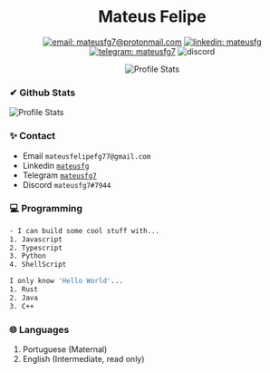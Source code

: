 <div align="center">

# Mateus Felipe

<!-- ![](https://github-readme-stats.vercel.app/api?username=mateusfg7&show_icons=true&hide_border=true)

![](https://img.shields.io/static/v1?label=Email&message=mateusfg7@protonmail.com&color=8B89CC&labelColor=FFF&style=for-the-badge&logo=protonmail)

![](https://img.shields.io/static/v1?label=Linkedin&message=mateusfg&color=0077B5&labelColor=fff&logoColor=0077B5&style=for-the-badge&logo=linkedin)

![](https://img.shields.io/static/v1?label=Telegram&message=mateusfg7&color=2CA5E0&labelColor=fff&style=for-the-badge&logo=telegram)

![](https://img.shields.io/static/v1?label=Discord&message=mateusfg7%237944&color=7289DA&labelColor=fff&style=for-the-badge&logo=discord)

![](https://img.shields.io/static/v1?label=Email&message=mateusfg7@protonmail.com&color=fff&labelColor=8B89CC&logoColor=FFF&style=for-the-badge&logo=protonmail)
![](https://img.shields.io/static/v1?label=Linkedin&message=mateusfg&color=FFF&labelColor=0077B5&logoColor=FFF&style=for-the-badge&logo=linkedin)
![](https://img.shields.io/static/v1?label=Telegram&message=mateusfg7&color=FFF&labelColor=2CA5E0&logoColor=FFF&style=for-the-badge&logo=telegram)
![](https://img.shields.io/static/v1?label=Discord&message=mateusfg7%237944&color=FFF&labelColor=7289DA&logoColor=FFF&style=for-the-badge&logo=discord) -->

[![email: mateusfg7@protonmail.com](https://img.shields.io/static/v1?label=Email&message=%20&color=8B89CC&labelColor=8B89CC&logoColor=FFF&style=for-the-badge&logo=protonmail)](mailto:mateusfg7@protonmail.com)
[![linkedin: mateusfg](https://img.shields.io/static/v1?label=Linkedin&message=%20&color=0077B5&labelColor=0077B5&logoColor=FFF&style=for-the-badge&logo=linkedin)](https://linkedin.com/in/mateusfg)
[![telegram: mateusfg7](https://img.shields.io/static/v1?label=Telegram&message=%20&color=2CA5E0&labelColor=2CA5E0&logoColor=FFF&style=for-the-badge&logo=telegram)](https://t.me/mateusfg7)
![discord](https://img.shields.io/static/v1?label=mateusfg7%237944&message=%20&color=7289DA&labelColor=7289DA&logoColor=FFF&style=for-the-badge&logo=discord)

![Profile Stats](https://github-readme-stats.vercel.app/api?username=mateusfg7&show_icons=true&hide_border=true)

</div>

### ✔ Github Stats

![Profile Stats](https://github-readme-stats.vercel.app/api?username=mateusfg7&show_icons=true&hide_border=true)

### ✨ Contact

- Email `mateusfelipefg77@gmail.com`
- Linkedin [`mateusfg`](https://www.linkedin.com/in/mateusfg/)
- Telegram [`mateusfg7`](https://t.me/mateusfg7)
- Discord `mateusfg7#7944`

<!--
### ⚡ Fast answers
```dart
[ ] Coffe    [ ] Tea    [x] Chocolate
[x] Rain     [ ] Sun    [ ] Snow
[ ] Day      [x] Night  [ ] Afternoon
[ ] Macbook  [x] PC     [ ] Notebook
[x] S;G      [x] FMA    [x] Fate
```
### 💎 About
Hello! Welcome to this profile. My way of development is very simple: I like to work on small personal projects for fun (like the ones that are pinned) but I work mostly on freelance projects at [Workana](https://www.workana.com/freelancer/80b3d81eb99245381c7320dedc76f0b8?ref=user_dropdown) and [99Freelas](https://www.99freelas.com.br/user/Laks-Castro)
-->

### 💻 Programming

```bash
- I can build some cool stuff with...
1. Javascript
2. Typescript
3. Python
4. ShellScript
```

```bash
I only know 'Hello World'...
1. Rust
2. Java
3. C++
```

### 🌐 Languages

1. Portuguese (Maternal)
2. English (Intermediate, read only)

<!--
### ℹ️ Others
```
Favorite endless game: PinOut & Smash Hit
I admire: Web|Native Animations and C++ Programming
```
-->
